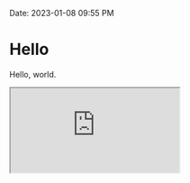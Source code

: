 Date: 2023-01-08 09:55 PM

# Hello

Hello, world.

<iframe src="https://player.vimeo.com/video/432756348" />
